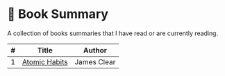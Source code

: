 # :book: Book Summary

A collection of books summaries that I have read or are currently reading.

|  #  | Title                                                                                                         | Author      |
| :-: | ------------------------------------------------------------------------------------------------------------- | ----------- |
|  1  | [Atomic Habits](https://github.com/indraarianggi/book-summary/blob/main/01-Atomic-Habits/01-Atomic-Habits.md) | James Clear |

